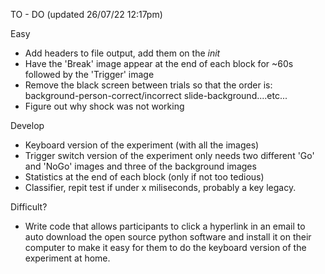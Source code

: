 TO - DO (updated 26/07/22 12:17pm)

Easy
- Add headers to file output, add them on the _init_ 
- Have the 'Break' image appear at the end of each block for ~60s followed by the 'Trigger' image
- Remove the black screen between trials so that the order is: background-person-correct/incorrect slide-background....etc... 
- Figure out why shock was not working

Develop
- Keyboard version of the experiment (with all the images)
- Trigger switch version of the experiment only needs two different 'Go' and 'NoGo' images and three of the background images
- Statistics at the end of each block (only if not too tedious)
- Classifier, repit test if under x miliseconds, probably a key legacy.


Difficult?
- Write code that allows participants to click a hyperlink in an email to auto download the open source python software and install it on their computer to make it easy for them to do the keyboard version of the experiment at home.
